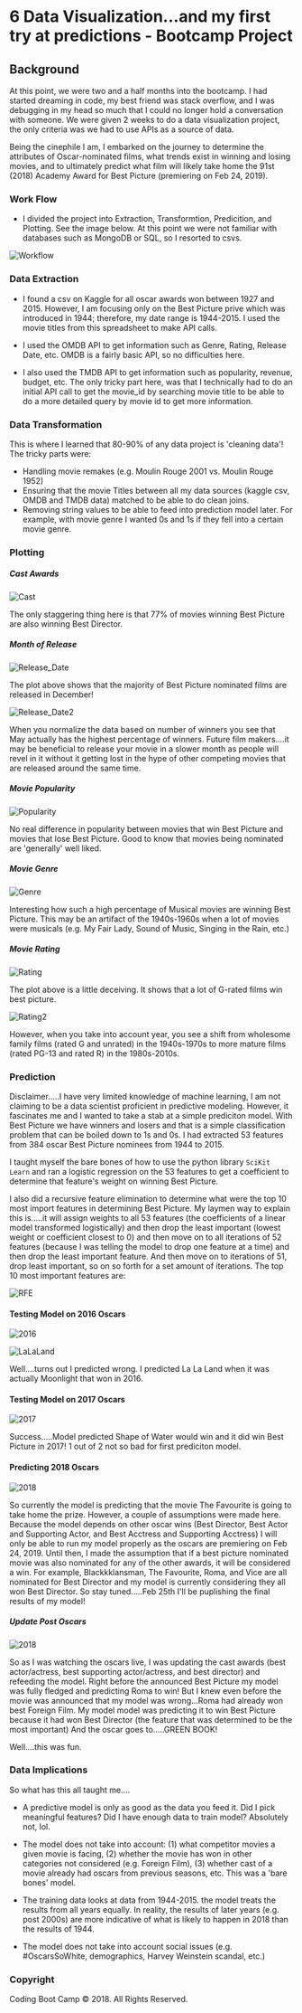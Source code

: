 # 6 Data Visualization...and my first try at predictions - Bootcamp Project

## Background

At this point, we were two and a half months into the bootcamp. I had started dreaming in code, my best friend was stack overflow, and I was debugging in my head so much that I could no longer hold a conversation with someone. We were given 2 weeks to do a data visualization project, the only criteria was we had to use APIs as a source of data. 

Being the cinephile I am, I embarked on the journey to determine the attributes of Oscar-nominated films, what trends exist in winning and losing movies, and to ultimately predict what film will likely take home the  91st (2018) Academy Award for Best Picture (premiering on Feb 24, 2019). 


### Work Flow

* I divided the project into Extraction, Transformtion, Predicition, and Plotting. See the image below. At this point we were not familiar with databases such as MongoDB or SQL, so I resorted to csvs.

![Workflow](PlotsAndImages/Workflow.PNG)

### Data Extraction

* I found a csv on Kaggle for all oscar awards won between 1927 and 2015. However, I am focusing only on the Best Picture prive which was introduced in 1944; therefore, my date range is 1944-2015. I used the movie titles from this spreadsheet to make API calls.

* I used the OMDB API to get information such as Genre, Rating, Release Date, etc. OMDB is a fairly basic API, so no difficulties here.

* I also used the TMDB API to get information such as popularity, revenue, budget, etc. The only tricky part here, was that I technically had to do an initial API call to get the movie_id by searching movie title to be able to do a more detailed query by movie id to get more information.

### Data Transformation

This is where I learned that 80-90% of any data project is 'cleaning data'! The tricky parts were:

* Handling movie remakes (e.g. Moulin Rouge 2001 vs. Moulin Rouge 1952)
* Ensuring that the movie Titles between all my data sources (kaggle csv, OMDB and TMDB data) matched to be able to do clean joins.
* Removing string values to be able to feed into prediction model later. For example, with movie genre I wanted 0s and 1s if they fell into a certain movie genre. 

### Plotting

##### Cast Awards

![Cast](PlotsAndImages/Awards.png)

The only staggering thing here is that 77% of movies winning Best Picture are also winning Best Director. 

##### Month of Release

![Release_Date](PlotsAndImages/ReleaseMonth_NumNoms.png)

The plot above shows that the majority of Best Picture nominated films are released in December!

![Release_Date2](PlotsAndImages/ReleaseMonth.png)

When you normalize the data based on number of winners you see that May actually has the highest percentage of winners. Future film makers....it may be beneficial to release your movie in a slower month as people will revel in it without it getting lost in the hype of other competing movies that are released around the same time.

##### Movie Popularity

![Popularity](PlotsAndImages/bestPicturePopularityRating.png)

No real difference in popularity between movies that win Best Picture and movies that lose Best Picture. Good to know that movies being nominated are 'generally' well liked.

##### Movie Genre

![Genre](PlotsAndImages/BestPicturebyGenre.png)

Interesting how such a high percentage of Musical movies are winning Best Picture. This may be an artifact of the 1940s-1960s when a lot of movies were musicals (e.g. My Fair Lady, Sound of Music, Singing in the Rain, etc.)

##### Movie Rating

![Rating](PlotsAndImages/Ratings.png)

The plot above is a little deceiving. It shows that a lot of G-rated films win best picture. 

![Rating2](PlotsAndImages/NumRatings.png)

However, when you take into account year, you see a shift from wholesome family films (rated G and unrated) in the 1940s-1970s to more mature films (rated PG-13 and rated R) in the 1980s-2010s. 

### Prediction

Disclaimer.....I have very limited knowledge of machine learning, I am not claiming to be a data scientist proficient in predictive modeling. However, it fascinates me and I wanted to take a stab at a simple prediciton model. With Best Picture we have winners and losers and that is a simple classification problem that can be boiled down to 1s and 0s. I had extracted 53 features from 384 oscar Best Picture nominees from 1944 to 2015. 

I taught myself the bare bones of how to use the python library `SciKit Learn` and ran a logistic regression on the 53 features to get a coefficient to determine that feature's weight on winning Best Picture. 

I also did a recursive feature elimination to determine what were the top 10 most import features in determining Best Picture. My laymen way to explain this is.....it will assign weights to all 53 features (the coefficients of a linear model transformed logistically) and then drop the least important (lowest weight or coefficient closest to 0) and then move on to all iterations of 52 features (because I was telling the model to drop one feature at a time) and then drop the least important feature. And then move on to iterations of 51, drop least important, so on so forth for a set amount of iterations. The top 10 most important features are:

![RFE](PlotsAndImages/RFE.PNG)

#### Testing Model on 2016 Oscars

![2016](PlotsAndImages/2016Predictions.PNG)

![LaLaLand](PlotsAndImages/LaLaLandMixUp.jpg)

Well....turns out I predicted wrong. I predicted La La Land when it was actually Moonlight that won in 2016. 

#### Testing Model on 2017 Oscars

![2017](PlotsAndImages/2017Predictions.PNG)

Success.....Model predicted Shape of Water would win and it did win Best Picture in 2017! 1 out of 2 not so bad for first prediciton model.

#### Predicting 2018 Oscars

![2018](PlotsAndImages/2018PredictionsPreOscars.PNG)


So currently the model is predicting that the movie The Favourite is going to take home the prize. However, a couple of assumptions were made here. Because the model depends on other oscar wins (Best Director, Best Actor and Supporting Actor, and Best Acctress and Supporting Acctress) I will only be able to run my model properly as the oscars are premiering on Feb 24, 2019. Until then, I made the assumption that if a best picture nominated movie was also nominated for any of the other awards, it will be considered a win. For example, Blackkklansman, The Favourite, Roma, and Vice are all nominated for Best Director and my model is currently considering they all won Best Director.  So stay tuned.....Feb 25th I'll be puplishing the final results of my model!

##### Update Post Oscars

![2018](PlotsAndImages/2018PredictionsPostOscars.PNG)

So as I was watching the oscars live, I was updating the cast awards (best actor/actress, best supporting actor/actress, and best director) and refeeding the model. Right before the announced Best Picture my model was fully fledged and predicting Roma to win! But I knew even before the movie was announced that my model was wrong...Roma had already won best Foreign Film. My model model was predicting it to win Best Picture because it had won Best Director (the feature that was determined to be the most important)
And the oscar goes to.....GREEN BOOK!

Well....this was fun. 

### Data Implications

So what has this all taught me....

* A predictive model is only as good as the data you feed it. Did I pick meaningful features? Did I have enough data to train model? Absolutely not, lol. 

* The model does not take into account: (1) what competitor movies a given movie is facing, (2) whether the movie has won in other categories not considered (e.g. Foreign Film), (3) whether cast of a movie already had oscars from previous seasons, etc. This was a 'bare bones' model.

* The training data looks at data from 1944-2015. the model treats the results from all years equally. In reality, the results of later years (e.g. post 2000s) are more indicative of what is likely to happen in 2018 than the results of 1944.

* The model does not take into account social issues (e.g. #OscarsSoWhite, demographics, Harvey Weinstein scandal, etc.)


### Copyright

Coding Boot Camp © 2018. All Rights Reserved.







